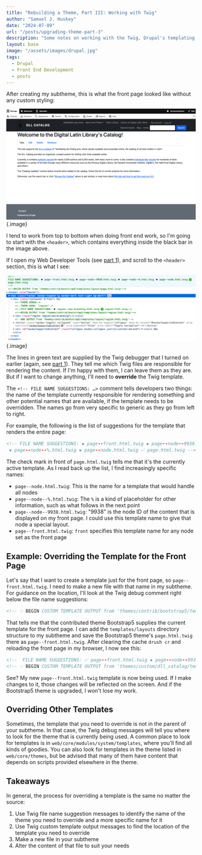 ```yaml
---
title: "Rebuilding a Theme, Part III: Working with Twig"
author: "Samuel J. Huskey"
date: "2024-07-09"
url: "/posts/upgrading-theme-part-3"
description: "Some notes on working with the Twig, Drupal's templating language"
layout: base
image: "/assets/images/drupal.jpg"
tags:
  - Drupal
  - Front End Development
  - posts
---
```


After creating my subtheme, this is what the front page looked like without any custom styling:

![Screenshot of my bare subtheme](/assets/images/front-end/new-subtheme.png "New Subtheme"){.image}

I tend to work from top to bottom when doing front end work, so I'm going to start with the `<header>`, which contains everything inside the black bar in the image above.

If I open my Web Developer Tools (see [part 1](https://sjhuskey.info/posts/upgrading-theme-part-1)), and scroll to the `<header>` section, this is what I see:

![Screenshot of developer tools for header](/assets/images/front-end/developer-tools.png "Developer Tools"){.image}

The lines in green text are supplied by the Twig debugger that I turned on earlier (again, see [part 1](https://sjhuskey.info/posts/upgrading-theme-part-1)). They tell me which Twig files are responsible for rendering the content. If I'm happy with them, I can leave them as they are. But if I want to change anything, I'll need to **override** the Twig template.

The `<!-- FILE NAME SUGGESTIONS: …>` comment tells developers two things: the name of the template currently responsible for rendering something and other potential names that are available, if the template needs to be overridden. The names go from very specific to generic as they go from left to right.

For example, the following is the list of suggestions for the template that renders the entire page:

```html
<!-- FILE NAME SUGGESTIONS: ▪️ page--front.html.twig ▪️ page--node--9938.html.twig 
 ▪️ page--node--%.html.twig ▪️ page--node.html.twig ✅ page.html.twig -->
```

The check mark in front of `page.html.twig` tells me that it's the currently active template. As I read back up the list, I find increasingly specific names:

- `page--node.html.twig`: This is the name for a template that would handle all nodes
- `page--node--%.html.twig`: The `%` is a kind of placeholder for other information, such as what follows in the next point
- `page--node--9938.html.twig`: "9938" is the node ID of the content that is displayed on my front page. I could use this template name to give that node a special layout.
- `page--front.html.twig`: `front` specifies this template name for any node set as the front page

## Example: Overriding the Template for the Front Page

Let's say that I want to create a template just for the front page, so `page--front.html.twig`. I need to make a new file with that name in my subtheme. For guidance on the location, I'll look at the Twig debug comment right below the file name suggestions:

```html
<!-- 💡 BEGIN CUSTOM TEMPLATE OUTPUT from 'themes/contrib/bootstrap5/templates/layouts/page.html.twig' -->
```

That tells me that the contributed theme Bootstrap5 supplies the current template for the front page. I can add the `templates/layouts` directory structure to my subtheme and save the Bootstrap5 theme's `page.html.twig` there as `page--front.html.twig`. After clearing the cache `drush cr` and reloading the front page in my browser, I now see this:

```html
<!--  FILE NAME SUGGESTIONS: ✅ page--front.html.twig ▪️ page--node--9938.html.twig ▪️ page--node--%.html.twig ▪️ page--node.html.twig ▪️ page.html.twig -->
<!-- 💡 BEGIN CUSTOM TEMPLATE OUTPUT from 'themes/custom/dll_catalog/templates/layouts/page--front.html.twig' -->
```

See? My new `page--front.html.twig` template is now being used. If I make changes to it, those changes will be reflected on the screen. And if the Bootstrap5 theme is upgraded, I won't lose my work.

## Overriding Other Templates

Sometimes, the template that you need to override is not in the parent of your subtheme. In that case, the Twig debug messages will tell you where to look for the theme that is currently being used. A common place to look for templates is in `web/core/modules/system/templates`, where you'll find all kinds of goodies. You can also look for templates in the theme listed in `web/core/themes`, but be advised that many of them have content that depends on scripts provided elsewhere in the theme.

## Takeaways

In general, the process for overriding a template is the same no matter the source:

1. Use Twig file name suggestion messages to identify the name of the theme you need to override and a more specific name for it
1. Use Twig custom template output messages to find the location of the template you need to override
1. Make a new file in your subtheme
1. Alter the content of that file to suit your needs
